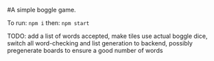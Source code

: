 #A simple boggle game.

To run: `npm i`
then: `npm start`

TODO: add a list of words accepted, make tiles use actual boggle dice, switch all word-checking and list generation to backend, possibly pregenerate boards to ensure a good number of words
